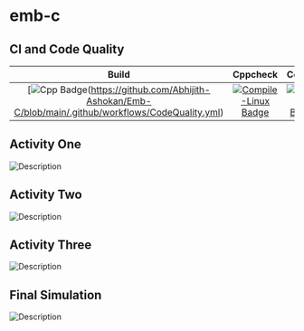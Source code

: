 # emb-c
## CI and Code Quality

|Build|Cppcheck|Codacy|
|:--:|:--:|:--:|
|[![Cpp Badge](https://img.shields.io/badge/CppCheck-pass-%2300ff00)(https://github.com/Abhijith-Ashokan/Emb-C/blob/main/.github/workflows/CodeQuality.yml)|[![Compile-Linux Badge](https://img.shields.io/badge/Compile--Linux-Passing-%2302e040)](https://github.com/Abhijith-Ashokan/Emb-C/blob/main/.github/workflows/Compile.yml)|[![Codacy Badge](https://app.codacy.com/project/badge/Grade/4a4c5a731be44ea6a4a7a18ffc35284b)](https://www.codacy.com/gh/Abhijith-Ashokan/Emb-C/dashboard?utm_source=github.com&amp;utm_medium=referral&amp;utm_content=Abhijith-Ashokan/Emb-C&amp;utm_campaign=Badge_Grade)|

## Activity One
![Description](https://github.com/nikhiljose21/emb-c/blob/main/photo/act1.png)

## Activity Two
![Description](https://github.com/nikhiljose21/emb-c/blob/main/photo/act2.png)

## Activity Three
![Description](https://github.com/nikhiljose21/emb-c/blob/main/photo/act3.png)


## Final Simulation
![Description](https://github.com/nikhiljose21/emb-c/blob/main/photo/act_final.png)
